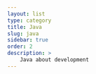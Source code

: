 ```yaml
---
layout: list
type: category
title: Java
slug: java
sidebar: true
order: 2
description: >
    Java about development
---
```

